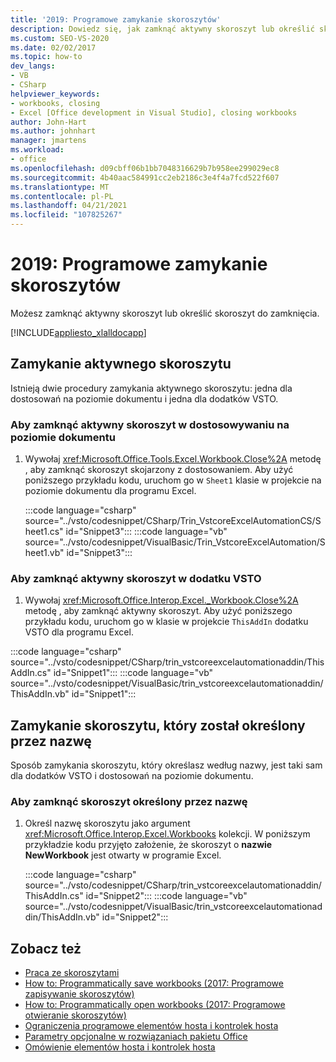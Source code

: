 ```yaml
---
title: '2019: Programowe zamykanie skoroszytów'
description: Dowiedz się, jak zamknąć aktywny skoroszyt lub określić skoroszyt do programowego zamknięcia.
ms.custom: SEO-VS-2020
ms.date: 02/02/2017
ms.topic: how-to
dev_langs:
- VB
- CSharp
helpviewer_keywords:
- workbooks, closing
- Excel [Office development in Visual Studio], closing workbooks
author: John-Hart
ms.author: johnhart
manager: jmartens
ms.workload:
- office
ms.openlocfilehash: d09cbff06b1bb7048316629b7b958ee299029ec8
ms.sourcegitcommit: 4b40aac584991cc2eb2186c3e4f4a7fcd522f607
ms.translationtype: MT
ms.contentlocale: pl-PL
ms.lasthandoff: 04/21/2021
ms.locfileid: "107825267"
---
```

# <a name="how-to-programmatically-close-workbooks"></a>2019: Programowe zamykanie skoroszytów
  Możesz zamknąć aktywny skoroszyt lub określić skoroszyt do zamknięcia.

 [!INCLUDE[appliesto_xlalldocapp](../vsto/includes/appliesto-xlalldocapp-md.md)]

## <a name="close-the-active-workbook"></a>Zamykanie aktywnego skoroszytu
 Istnieją dwie procedury zamykania aktywnego skoroszytu: jedna dla dostosowań na poziomie dokumentu i jedna dla dodatków VSTO.

### <a name="to-close-the-active-workbook-in-a-document-level-customization"></a>Aby zamknąć aktywny skoroszyt w dostosowywaniu na poziomie dokumentu

1. Wywołaj <xref:Microsoft.Office.Tools.Excel.Workbook.Close%2A> metodę , aby zamknąć skoroszyt skojarzony z dostosowaniem. Aby użyć poniższego przykładu kodu, uruchom go w `Sheet1` klasie w projekcie na poziomie dokumentu dla programu Excel.

     :::code language="csharp" source="../vsto/codesnippet/CSharp/Trin_VstcoreExcelAutomationCS/Sheet1.cs" id="Snippet3":::
     :::code language="vb" source="../vsto/codesnippet/VisualBasic/Trin_VstcoreExcelAutomation/Sheet1.vb" id="Snippet3":::

### <a name="to-close-the-active-workbook-in-a-vsto-add-in"></a>Aby zamknąć aktywny skoroszyt w dodatku VSTO

1. Wywołaj <xref:Microsoft.Office.Interop.Excel._Workbook.Close%2A> metodę , aby zamknąć aktywny skoroszyt. Aby użyć poniższego przykładu kodu, uruchom go w klasie w projekcie `ThisAddIn` dodatku VSTO dla programu Excel.

:::code language="csharp" source="../vsto/codesnippet/CSharp/trin_vstcoreexcelautomationaddin/ThisAddIn.cs" id="Snippet1":::
:::code language="vb" source="../vsto/codesnippet/VisualBasic/trin_vstcoreexcelautomationaddin/ThisAddIn.vb" id="Snippet1":::

## <a name="close-a-workbook-that-you-specify-by-name"></a>Zamykanie skoroszytu, który został określony przez nazwę
 Sposób zamykania skoroszytu, który określasz według nazwy, jest taki sam dla dodatków VSTO i dostosowań na poziomie dokumentu.

### <a name="to-close-a-workbook-that-you-specify-by-name"></a>Aby zamknąć skoroszyt określony przez nazwę

1. Określ nazwę skoroszytu jako argument <xref:Microsoft.Office.Interop.Excel.Workbooks> kolekcji. W poniższym przykładzie kodu przyjęto założenie, że skoroszyt o **nazwie NewWorkbook** jest otwarty w programie Excel.

     :::code language="csharp" source="../vsto/codesnippet/CSharp/trin_vstcoreexcelautomationaddin/ThisAddIn.cs" id="Snippet2":::
     :::code language="vb" source="../vsto/codesnippet/VisualBasic/trin_vstcoreexcelautomationaddin/ThisAddIn.vb" id="Snippet2":::

## <a name="see-also"></a>Zobacz też
- [Praca ze skoroszytami](../vsto/working-with-workbooks.md)
- [How to: Programmatically save workbooks (2017: Programowe zapisywanie skoroszytów)](../vsto/how-to-programmatically-save-workbooks.md)
- [How to: Programmatically open workbooks (2017: Programowe otwieranie skoroszytów)](../vsto/how-to-programmatically-open-workbooks.md)
- [Ograniczenia programowe elementów hosta i kontrolek hosta](../vsto/programmatic-limitations-of-host-items-and-host-controls.md)
- [Parametry opcjonalne w rozwiązaniach pakietu Office](../vsto/optional-parameters-in-office-solutions.md)
- [Omówienie elementów hosta i kontrolek hosta](../vsto/host-items-and-host-controls-overview.md)
